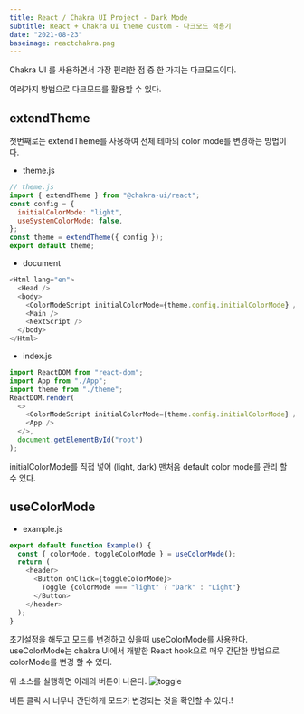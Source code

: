 ```yaml
---
title: React / Chakra UI Project - Dark Mode
subtitle: React + Chakra UI theme custom - 다크모드 적용기
date: "2021-08-23"
baseimage: reactchakra.png
---
```


Chakra UI 를 사용하면서 가장 편리한 점 중 한 가지는 다크모드이다.

여러가지 방법으로 다크모드를 활용할 수 있다.

## extendTheme

첫번째로는 extendTheme를 사용하여 전체 테마의 color mode를 변경하는 방법이다.

- theme.js

```js
// theme.js
import { extendTheme } from "@chakra-ui/react";
const config = {
  initialColorMode: "light",
  useSystemColorMode: false,
};
const theme = extendTheme({ config });
export default theme;
```

- document

```js
<Html lang="en">
  <Head />
  <body>
    <ColorModeScript initialColorMode={theme.config.initialColorMode} />
    <Main />
    <NextScript />
  </body>
</Html>
```

- index.js

```js
import ReactDOM from "react-dom";
import App from "./App";
import theme from "./theme";
ReactDOM.render(
  <>
    <ColorModeScript initialColorMode={theme.config.initialColorMode} />
    <App />
  </>,
  document.getElementById("root")
);
```

initialColorMode를 직접 넣어 (light, dark) 맨처음 default color mode를 관리 할 수 있다.

## useColorMode

- example.js

```js
export default function Example() {
  const { colorMode, toggleColorMode } = useColorMode();
  return (
    <header>
      <Button onClick={toggleColorMode}>
        Toggle {colorMode === "light" ? "Dark" : "Light"}
      </Button>
    </header>
  );
}
```

초기설정을 해두고 모드를 변경하고 싶을때 useColorMode를 사용한다. useColorMode는 chakra UI에서 개발한 React hook으로 매우 간단한 방법으로 colorMode를 변경 할 수 있다.

위 소스를 실행하면 아래의 버튼이 나온다.
![toggle](/images/react-chakra-mode/toggle.png)

버튼 클릭 시 너무나 간단하게 모드가 변경되는 것을 확인할 수 있다.!

